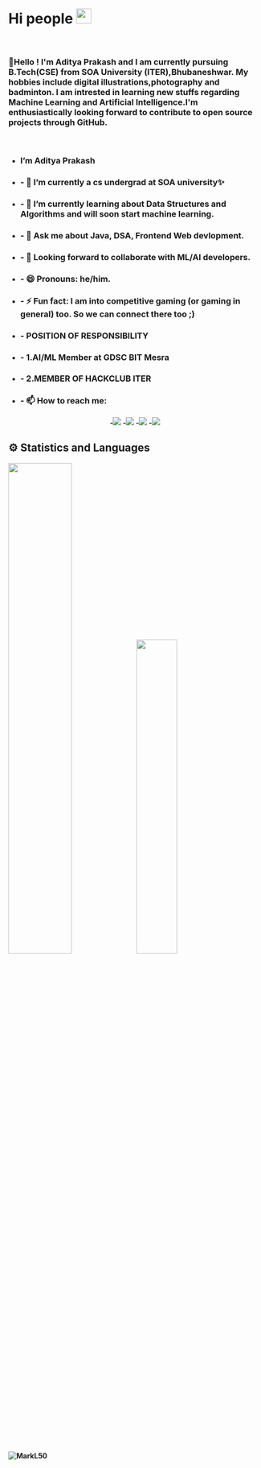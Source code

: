<p><b><h1>Hi people <img src="https://raw.githubusercontent.com/MartinHeinz/MartinHeinz/master/wave.gif" width="30px"></h1></b></p><br>
<h3>🖤Hello !
I'm Aditya Prakash and I am currently pursuing B.Tech(CSE) from SOA University (ITER),Bhubaneshwar. My hobbies include digital illustrations,photography and badminton.
I am intrested in learning new stuffs regarding Machine Learning and Artificial Intelligence.I'm enthusiastically looking forward to contribute to open source projects through GitHub.



    
</h3><br>
    
    
  
- <b><h3> I’m Aditya Prakash</h3></b>
- <b><h3>- 🔭 I’m currently a cs undergrad at SOA university✨</h3></b>
- <b><h3>- 🌱 I’m currently learning about Data Structures and Algorithms and will soon start machine learning.</h3></b>
- <b><h3>- 💬 Ask me about Java, DSA, Frontend Web devlopment.</h3></b>
- <b><h3>- 👬 Looking forward to collaborate with ML/AI developers.</h3></b>
- <b> <h3>- 😄 Pronouns: he/him. </h3></b>
- <b><h3>- ⚡ Fun fact: I am into competitive gaming (or gaming in general) too. So we can connect there too ;) </h3></b>
- <b><h3>- POSITION OF RESPONSIBILITY</b></h3>
- <b><h3>- 1.AI/ML Member at GDSC BIT Mesra</b></h3>
- <b><h3>- 2.MEMBER OF HACKCLUB ITER<b></h3>
- <b><h3> - 📫 How to reach me:</h3></b>
<p align='center'>
-<a href = "https://www.linkedin.com/in/aditya-prakash-4a0438208/"><img src="https://img.icons8.com/cute-clipart/45/000000/linkedin.png"/></a>
-<a href = "http://twitter.com/adityap897"><img src="https://img.icons8.com/cotton/45/000000/twitter.png"/></a>
-<a href = "https://instagram.com/adityap897"><img src="https://img.icons8.com/color/45/000000/instagram-new.png"/></a>
-<a href = "https://www.facebook.com/adityap897/"><img src="https://img.icons8.com/fluent/48/000000/facebook-new.png"/></a></p>
    
## ⚙ Statistics and Languages 
<img width="50%" src="https://github-readme-stats.vercel.app/api?username=MarkL50&show_icons=true&theme=tokyonight%22%3E%3Cimg%20width=%2240%%22%20src=%22https://github-readme-stats.vercel.app/api/top-langs/?username=MarkL50&layout=compact&theme=tokyonight"> <img width="40%" src="https://github-readme-stats.vercel.app/api/top-langs/?username=MarkL50&layout=compact&theme=tokyonight"> 
<br>
<p><img align="center" src="https://github-readme-streak-stats.herokuapp.com/?user=MarkL50&" alt="MarkL50" /></p>
    
